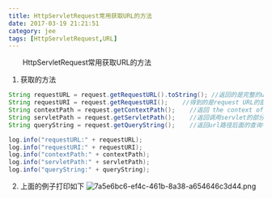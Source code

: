 ```yaml
---
title: HttpServletRequest常用获取URL的方法
date: 2017-03-19 21:21:51
category: jee
tags: [HttpServletRequest,URL]
---
```

　　HttpServletRequest常用获取URL的方法
1. 获取的方法
<!--more-->
```java
String requestURL = request.getRequestURL().toString(); //返回的是完整的url，包括Http协议，端口号，servlet名字和映射路径，但它不包含请求参数。
String requestURI = request.getRequestURI();    //得到的是request URL的部分值，并且web容器没有decode过的
String contextPath = request.getContextPath();    //返回 the context of the request.
String servletPath = request.getServletPath();    //返回调用servlet的部分url.
String queryString = request.getQueryString();    //返回url路径后面的查询字符串

log.info("requestURL:" + requestURL);
log.info("requestURI:" + requestURI);
log.info("contextPath:" + contextPath);
log.info("servletPath:" + servletPath);
log.info("queryString:" + queryString);
```
2. 上面的例子打印如下
![7a5e6bc6-ef4c-461b-8a38-a654646c3d44.png](7a5e6bc6-ef4c-461b-8a38-a654646c3d44.png)


